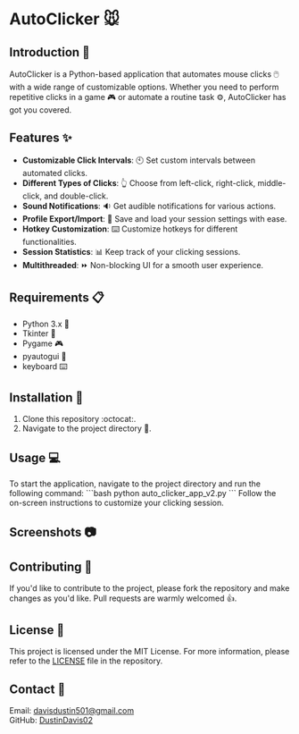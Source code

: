 # AutoClicker :mouse:

## Introduction :book:
AutoClicker is a Python-based application that automates mouse clicks :computer_mouse: with a wide range of customizable options. Whether you need to perform repetitive clicks in a game :video_game: or automate a routine task :gear:, AutoClicker has got you covered.

## Features :sparkles:
- **Customizable Click Intervals**: :clock10: Set custom intervals between automated clicks.
- **Different Types of Clicks**: :point_up_2: Choose from left-click, right-click, middle-click, and double-click.
- **Sound Notifications**: :sound: Get audible notifications for various actions.
- **Profile Export/Import**: :floppy_disk: Save and load your session settings with ease.
- **Hotkey Customization**: :keyboard: Customize hotkeys for different functionalities.
- **Session Statistics**: :bar_chart: Keep track of your clicking sessions.
- **Multithreaded**: :fast_forward: Non-blocking UI for a smooth user experience.

## Requirements :clipboard:
- Python 3.x :snake:
- Tkinter :art:
- Pygame :video_game:
- pyautogui :robot:
- keyboard :keyboard:

## Installation :wrench:
1. Clone this repository :octocat:.
2. Navigate to the project directory :file_folder:.

## Usage :computer:
To start the application, navigate to the project directory and run the following command:
\```bash
python auto_clicker_app_v2.py
\```
Follow the on-screen instructions to customize your clicking session.

## Screenshots :camera:

## Contributing :handshake:
If you'd like to contribute to the project, please fork the repository and make changes as you'd like. Pull requests are warmly welcomed :+1:.

## License :page_facing_up:
This project is licensed under the MIT License. For more information, please refer to the [LICENSE](LICENSE) file in the repository.

## Contact :e-mail:
Email: davisdustin501@gmail.com  
GitHub: [DustinDavis02](https://github.com/DustinDavis02)
